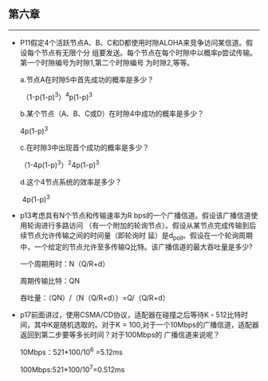 ## 第六章

------

* P11假定4个活跃节点A、B、C和D都使用时隙ALOHA来竞争访问某信道。假设每个节点有无限个分 组要发送。每个节点在每个时隙中以概率p尝试传输。第一个时隙编号为时隙1,第二个时隙编号 为时隙2,等等。

  a.节点A在时隙5中首先成功的概率是多少？ 

  ​	（1-p(1-p)<sup>3</sup>）<sup>4</sup>p(1-p)<sup>3</sup>

  b.某个节点（A、B、C或D）在时隙4中成功的概率是多少？

     4p(1-p)<sup>3</sup>

  c.在时隙3中出现首个成功的概率是多少？

     （1-4p(1-p)<sup>3</sup>）<sup>2</sup>4p(1-p)<sup>3</sup>

  d.这个4节点系统的效率是多少？

  ​     4p(1-p)<sup>3</sup>

* p13考虑具有N个节点和传输速率为R bps的一个广播信道。假设该广播信道使用轮询进行多路访问 （有一个附加的轮询节点）。假设从某节点完成传输到后续节点允许传输之间的时间量（即轮询时 延）是d<sub>poll</sub>。假设在一个轮询周期中，一个给定的节点允许至多传输Q比特。该广播信道的最大吞吐量是多少?

  一个周期用时：N（Q/R+d）

  周期传输比特：QN

  吞吐量：（QN）/（N（Q/R+d））=Q/（Q/R+d）

* p17前面讲过，使用CSMA/CD协议，适配器在碰撞之后等待K・512比特时间，其中K是随机选取的。对于K = 100,对于一个10Mbps的广播信道，适配器返回到第二步要等多长时间？对于100Mbps的 广播信道来说呢？

  10Mbps：521*100/10<sup>6</sup> =5.12ms

  100Mbps:521*100/10<sup>7</sup>=0.512ms